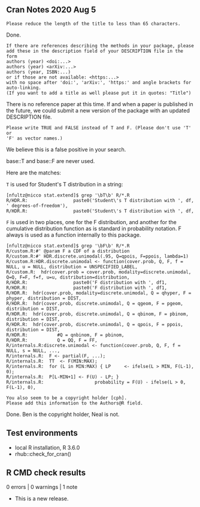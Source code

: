 ## Cran Notes 2020 Aug 5

```
Please reduce the length of the title to less than 65 characters.
```

Done.

```
If there are references describing the methods in your package, please
add these in the description field of your DESCRIPTION file in the form
authors (year) <doi:...>
authors (year) <arXiv:...>
authors (year, ISBN:...)
or if those are not available: <https:...>
with no space after 'doi:', 'arXiv:', 'https:' and angle brackets for
auto-linking.
(If you want to add a title as well please put it in quotes: "Title")
```

There is no reference paper at this time. If and when a paper is published
in the future, we could submit a new version of the package with an updated
DESCRIPTION file.


```
Please write TRUE and FALSE instead of T and F. (Please don't use 'T' or
'F' as vector names.)
```

We believe this is a false positive in your search. 

base::T and base::F are never used.

Here are the matches:

`T` is used for Student's T distribution in a string:

```
[nfultz@nicco stat.extend]$ grep '\bT\b' R/*.R
R/HDR.R:                 paste0('Student\'s T distribution with ', df, ' degrees-of-freedom'),
R/HDR.R:                 paste0('Student\'s T distribution with ', df,
```

`F` is used  in two places, one for the F distribution, and another for the cumulative distribution function
as is standard in probability notation. F always is used as a function internally to this package.

```
[nfultz@nicco stat.extend]$ grep '\bF\b' R/*.R
R/custom.R:#' @param F a CDF of a distribution
R/custom.R:#' HDR.discrete.unimodal(.95, Q=qpois, F=ppois, lambda=1)
R/custom.R:HDR.discrete.unimodal <- function(cover.prob, Q, F, f = NULL, u = NULL, distribution = UNSPECIFIED_LABEL,
R/custom.R:  hdr(cover.prob = cover.prob, modality=discrete.unimodal, Q=Q, F=F, f=f, u=u, distribution=distribution,
R/HDR.R:                 paste0('F distribution with ', df1,
R/HDR.R:                 paste0('F distribution with ', df1,
R/HDR.R:  hdr(cover.prob, modality=discrete.unimodal, Q = qhyper, F = phyper, distribution = DIST,
R/HDR.R:  hdr(cover.prob, discrete.unimodal, Q = qgeom, F = pgeom, distribution = DIST,
R/HDR.R:  hdr(cover.prob, discrete.unimodal, Q = qbinom, F = pbinom, distribution = DIST,
R/HDR.R:  hdr(cover.prob, discrete.unimodal, Q = qpois, F = ppois, distribution = DIST,
R/HDR.R:           #Q = qnbinom, F = pbinom,
R/HDR.R:           Q = QQ, F = FF,
R/internals.R:discrete.unimodal <- function(cover.prob, Q, F, f = NULL, s = NULL, ...,
R/internals.R:  F <- partial(F, ...);
R/internals.R:  TT  <- F(MIN:MAX);
R/internals.R:  for (L in MIN:MAX) { LP     <- ifelse(L > MIN, F(L-1), 0);
R/internals.R:  P[L-MIN+1] <- F(U) - LP; }
R/internals.R:                   probability = F(U) - ifelse(L > 0, F(L-1), 0),
```

```
You also seem to be a copyright holder [cph].
Please add this information to the Authors@R field.
```
Done. Ben is the copyright holder, Neal is not.


## Test environments
* local R installation, R 3.6.0
* rhub::check_for_cran()

## R CMD check results

0 errors | 0 warnings | 1 note

* This is a new release.
